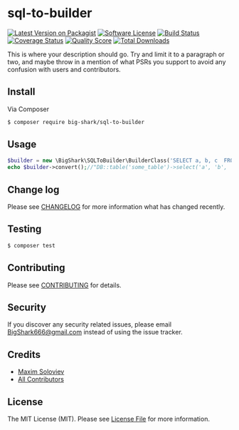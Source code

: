 # sql-to-builder

[![Latest Version on Packagist][ico-version]][link-packagist]
[![Software License][ico-license]](LICENSE.md)
[![Build Status][ico-travis]][link-travis]
[![Coverage Status][ico-scrutinizer]][link-scrutinizer]
[![Quality Score][ico-code-quality]][link-code-quality]
[![Total Downloads][ico-downloads]][link-downloads]

This is where your description should go. Try and limit it to a paragraph or two, and maybe throw in a mention of what
PSRs you support to avoid any confusion with users and contributors.

## Install

Via Composer

``` bash
$ composer require big-shark/sql-to-builder
```

## Usage

``` php
$builder = new \BigShark\SQLToBuilder\BuilderClass('SELECT a, b, c  FROM some_table WHERE d > 5');
echo $builder->convert();//"DB::table('some_table')->select('a', 'b', 'c')->where('d', '>', 5)->get()"
```

## Change log

Please see [CHANGELOG](CHANGELOG.md) for more information what has changed recently.

## Testing

``` bash
$ composer test
```

## Contributing

Please see [CONTRIBUTING](CONTRIBUTING.md) for details.

## Security

If you discover any security related issues, please email BigShark666@gmail.com instead of using the issue tracker.

## Credits

- [Maxim Soloviev][link-author]
- [All Contributors][link-contributors]

## License

The MIT License (MIT). Please see [License File](LICENSE.md) for more information.

[ico-version]: https://img.shields.io/packagist/v/big-shark/sql-to-builder.svg?style=flat-square
[ico-license]: https://img.shields.io/badge/license-MIT-brightgreen.svg?style=flat-square
[ico-travis]: https://img.shields.io/travis/Big-Shark/sql-to-builder/master.svg?style=flat-square
[ico-scrutinizer]: https://img.shields.io/scrutinizer/coverage/g/big-shark/sql-to-builder.svg?style=flat-square
[ico-code-quality]: https://img.shields.io/scrutinizer/g/big-shark/sql-to-builder.svg?style=flat-square
[ico-downloads]: https://img.shields.io/packagist/dt/big-shark/sql-to-builder.svg?style=flat-square

[link-packagist]: https://packagist.org/packages/big-shark/sql-to-builder
[link-travis]: https://travis-ci.org/big-shark/sql-to-builder
[link-scrutinizer]: https://scrutinizer-ci.com/g/big-shark/sql-to-builder/code-structure
[link-code-quality]: https://scrutinizer-ci.com/g/big-shark/sql-to-builder
[link-downloads]: https://packagist.org/packages/big-shark/sql-to-builder
[link-author]: https://github.com/Big-Shark
[link-contributors]: ../../contributors
